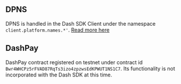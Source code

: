 ## DPNS

DPNS is handled in the Dash SDK Client under the namespace `client.platform.names.*'`. [Read more here](../platform/names/about-dpns.md)

## DashPay

DashPay contract registered on testnet under contract id `Bwr4WHCPz5rFVAD87RqTs3izo4zpzwsEdKPWUT1NS1C7`. Its functionality is not incorporated with the Dash SDK at this time.
